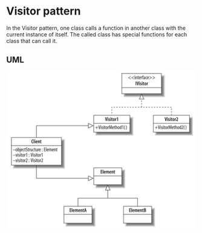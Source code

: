 Visitor pattern
======================================

In the Visitor pattern, one class calls a function in another class with the current instance of itself. 
The called class has special functions for each class that can call it. 

UML
--------------------------------------

![Alt text](../../uml/visitor.jpg)